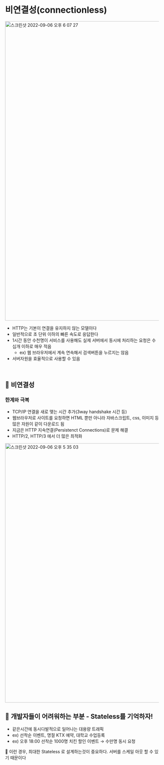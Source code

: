 # 비연결성(connectionless)

<img width="981" alt="스크린샷 2022-09-06 오후 6 07 27" src="https://user-images.githubusercontent.com/101084642/188595128-d544b4f4-a379-4875-af98-904448f91e4f.png">

- HTTP는 기본이 연결을 유지하지 않는 모델이다
- 일반적으로 초 단위 이하의 빠른 속도로 응답한다
- 1시간 동안 수천명이 서비스를 사용해도 실제 서버에서 동시에 처리하는 요청은 수십개 이하로 매우 적음
  -  ex) 웹 브라우저에서 계속 연속해서 검색버튼을 누르지는 않음
- 서버자원을 효율적으로 사용할 수 있음

<br>

##  🔎 비연결성
### 한계와 극복
- TCP/IP 연결을 새로 맺는 시간 추가(3way handshake 시간 등)
- 웹브라우저로 사이트를 요청하면 HTML 뿐만 아니라 자바스크립트, css, 이미지 등 많은 자원이 같이 다운로드 됨
- 지금은 HTTP 지속연결(Persistenct Connections)로 문제 해결
- HTTP/2, HTTP/3 에서 더 많은 최적화

<img width="850" alt="스크린샷 2022-09-06 오후 5 35 03" src="https://user-images.githubusercontent.com/101084642/188587798-25a583ca-e002-487a-97af-07b8ea847fe9.png">

<br>

##  🔎 개발자들이 어려워하는 부분 - Stateless를 기억하자!
- 같은시간에 동시다발적으로 일어나는 대용량 트래픽
- ex) 선착순 이벤트, 명절 KTX 예약, 대학교 수업등록
- ex) 오후 18:00 선착순 1000명 치킨 할인 이벤트 → 수만명 동시 요청

🌟 이런 경우, 최대한 Stateless 로 설계하는것이 중요하다. 서버를 스케일 아웃 할 수 있기 때문이다


